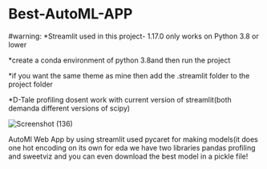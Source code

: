 # Best-AutoML-APP

#warning:
*Streamlit used in this project- 1.17.0 only works on Python 3.8 or lower

*create a conda environment of python 3.8and then run the project 

*if you want the same theme as mine then add the .streamlit folder to the project folder

*D-Tale profiling dosent work with current version of streamlit(both demanda different versions of scipy)



![Screenshot (136)](https://user-images.githubusercontent.com/122214096/213917011-26656cc5-db4b-4052-b8ec-862413217ec1.png)


AutoMl Web App by using streamlit used pycaret for making models(it does one hot encoding on its own for eda we have two libraries pandas profiling and sweetviz and you can even download the best model in a pickle file!

